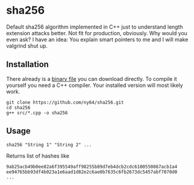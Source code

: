 # sha256

Default sha256 algorithm implemented in C++ just to understand length extension 
attacks better. Not fit for production, obviously. Why would you even ask? I 
have an idea: You explain smart pointers to me and I will make valgrind shut up.

## Installation

There already is a [binary file](https://github.com/ny64/sha256/raw/main/sha256) you can download directly.
To compile it yourself you need a C++ compiler. Your installed version will most likely work.

```
git clone https://github.com/ny64/sha256.git
cd sha256 
g++ src/*.cpp -o sha256
```

## Usage

```
sha256 "String 1" "String 2" ...
```

Returns list of hashes like
```
9ab25acb49b0ee82a6f395549aff98255b89d7eb4dcb2cdc6100550867acb1a4
ee94765bb93df4b023a1e6aad1d82e2c6ae0b7635c6fb2673dc5457abf7070d0
...
```
